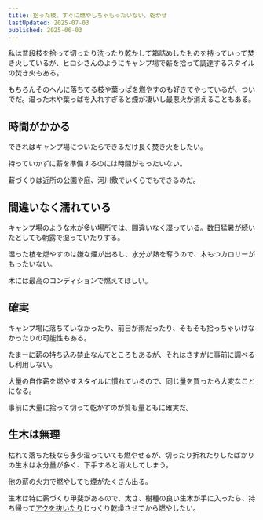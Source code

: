 ```yaml
---
title: 拾った枝、すぐに燃やしちゃもったいない、乾かせ
lastUpdated: 2025-07-03
published: 2025-06-03
---
```


私は普段枝を拾って切ったり洗ったり乾かして箱詰めしたものを持っていって焚き火しているが、ヒロシさんのようにキャンプ場で薪を拾って調達するスタイルの焚き火もある。

もちろんそのへんに落ちてる枝や葉っぱを燃やすのも好きでやっているが、ついでだ。湿った木や葉っぱを入れすぎると煙が凄いし最悪火が消えることもある。

## 時間がかかる

できればキャンプ場についたらできるだけ長く焚き火をしたい。

持っていかずに薪を準備するのには時間がもったいない。

薪づくりは近所の公園や庭、河川敷でいくらでもできるのだ。

## 間違いなく濡れている

キャンプ場のような木が多い場所では、間違いなく湿っている。数日猛暑が続いたとしても朝露で湿っていたりする。

湿った枝を燃やすのは嫌な煙が出るし、水分が熱を奪うので、木もつカロリーがもったいない。

木には最高のコンディションで燃えてほしい。

## 確実

キャンプ場に落ちていなかったり、前日が雨だったり、そもそも拾っちゃいけなかったりの可能性もある。

たまーに薪の持ち込み禁止なんてところもあるが、それはさすがに事前に調べるし利用しない。

大量の自作薪を燃やすスタイルに慣れているので、同じ量を買ったら大変なことになる。

事前に大量に拾って切って乾かすのが質も量ともに確実だ。

## 生木は無理

枯れて落ちた枝なら多少湿っていても燃やせるが、切ったり折れたりしたばかりの生木は水分量が多く、下手すると消火してしまう。

他の薪の火力で燃やしても煙がたくさん出る。

生木は特に薪づくり甲斐があるので、太さ、樹種の良い生木が手に入ったら、持ち帰って[アクを抜いたり](./eda-akunuki.md)じっくり乾燥させてから燃やしたい。
